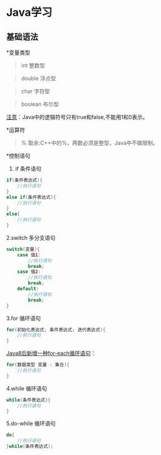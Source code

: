 # Java学习
## 基础语法
*变量类型
> int 整数型  

> double 浮点型  

> char 字符型  

> boolean 布尔型  

<u>注意</u>：Java中的逻辑符号只有true和false,不能用1和0表示。

*运算符  

> % 取余:C++中的%，两数必须是整型，Java中不做限制。  

*控制语句
1. if 条件语句
```java
if(条件表达式){
    //执行语句
}
else if(条件表达式){
    //执行语句
}
else{
    //执行语句
}
```
2.switch 多分支语句  

````java
switch(变量){
    case 值1:
        //执行语句
        break;
    case 值2:
        //执行语句
        break;
    default:
        //执行语句
        break;
}
````
3.for 循环语句  

```java
for(初始化表达式; 条件表达式; 迭代表达式){
    //执行语句
}
```
<u>Java8后新增一种for-each循环语句</u>：
```java
for(数据类型 变量 : 集合){
    //执行语句
}
```
4.while 循环语句  

```java
while(条件表达式){
    //执行语句
}
```
5.do-while 循环语句  
```java
do{
    //执行语句
}while(条件表达式);
```
